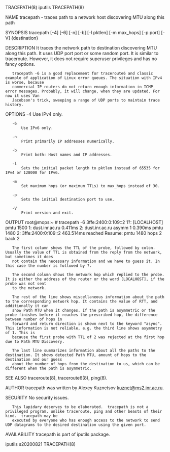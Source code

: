 TRACEPATH(8)                                                                   iputils                                                                  TRACEPATH(8)

NAME
       tracepath - traces path to a network host discovering MTU along this path

SYNOPSIS
       tracepath [-4] [-6] [-n] [-b] [-l pktlen] [-m max_hops] [-p port] [-V] {destination}

DESCRIPTION
       It traces the network path to destination discovering MTU along this path. It uses UDP port port or some random port. It is similar to traceroute. However,
       it does not require superuser privileges and has no fancy options.

       tracepath -6 is a good replacement for traceroute6 and classic example of application of Linux error queues. The situation with IPv4 is worse, because
       commercial IP routers do not return enough information in ICMP error messages. Probably, it will change, when they are updated. For now it uses Van
       Jacobson's trick, sweeping a range of UDP ports to maintain trace history.

OPTIONS
       -4
           Use IPv4 only.

       -6
           Use IPv6 only.

       -n
           Print primarily IP addresses numerically.

       -b
           Print both: Host names and IP addresses.

       -l
           Sets the initial packet length to pktlen instead of 65535 for IPv4 or 128000 for IPv6.

       -m
           Set maximum hops (or maximum TTLs) to max_hops instead of 30.

       -p
           Sets the initial destination port to use.

       -V
           Print version and exit.

OUTPUT
           root@mops:~ # tracepath -6 3ffe:2400:0:109::2
            1?: [LOCALHOST]                              pmtu 1500
            1:  dust.inr.ac.ru                   0.411ms
            2:  dust.inr.ac.ru        asymm  1   0.390ms pmtu 1480
            2:  3ffe:2400:0:109::2               463.514ms reached
                Resume: pmtu 1480 hops 2 back 2

       The first column shows the TTL of the probe, followed by colon. Usually the value of TTL is obtained from the reply from the network, but sometimes it does
       not contain the necessary information and we have to guess it. In this case the number is followed by ?.

       The second column shows the network hop which replied to the probe. It is either the address of the router or the word [LOCALHOST], if the probe was not sent
       to the network.

       The rest of the line shows miscellaneous information about the path to the corresponding network hop. It contains the value of RTT, and additionally it can
       show Path MTU when it changes. If the path is asymmetric or the probe finishes before it reaches the prescribed hop, the difference between number of hops in
       forward and return direction is shown next to the keyword "async". This information is not reliable, e.g. the third line shows asymmetry of 1. This is
       because the first probe with TTL of 2 was rejected at the first hop due to Path MTU Discovery.

       The last line summarizes information about all the paths to the destination. It shows detected Path MTU, amount of hops to the destination and our guess
       about the number of hops from the destination to us, which can be different when the path is asymmetric.

SEE ALSO
       traceroute(8), traceroute6(8), ping(8).

AUTHOR
       tracepath was written by Alexey Kuznetsov <kuznet@ms2.inr.ac.ru>.

SECURITY
       No security issues.

       This lapidary deserves to be elaborated.  tracepath is not a privileged program, unlike traceroute, ping and other beasts of their kind.  tracepath may be
       executed by everyone who has enough access to the network to send UDP datagrams to the desired destination using the given port.

AVAILABILITY
       tracepath is part of iputils package.

iputils s20200821                                                                                                                                       TRACEPATH(8)
